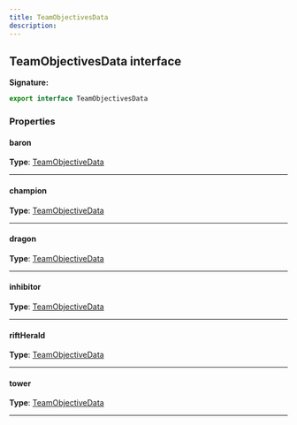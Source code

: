 ```yaml
---
title: TeamObjectivesData
description: 
---
```


## TeamObjectivesData interface



**Signature:**

```ts
export interface TeamObjectivesData 
```

### Properties

#### baron



**Type**: [TeamObjectiveData](/shieldbow/api/TeamObjectiveData.md)

---

#### champion



**Type**: [TeamObjectiveData](/shieldbow/api/TeamObjectiveData.md)

---

#### dragon



**Type**: [TeamObjectiveData](/shieldbow/api/TeamObjectiveData.md)

---

#### inhibitor



**Type**: [TeamObjectiveData](/shieldbow/api/TeamObjectiveData.md)

---

#### riftHerald



**Type**: [TeamObjectiveData](/shieldbow/api/TeamObjectiveData.md)

---

#### tower



**Type**: [TeamObjectiveData](/shieldbow/api/TeamObjectiveData.md)

---

